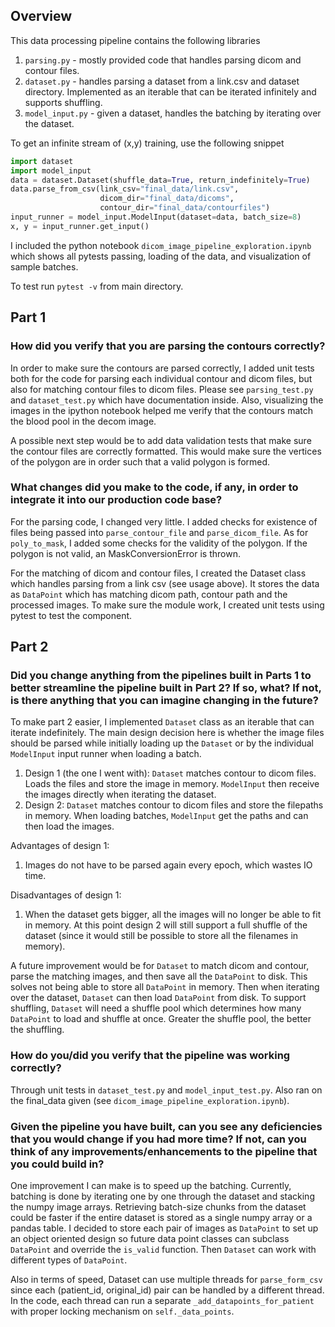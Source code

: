 ## Overview ##
This data processing pipeline contains the following libraries

1. `parsing.py` - mostly provided code that handles parsing dicom and contour files.
1. `dataset.py` - handles parsing a dataset from a link.csv and dataset directory. Implemented as an iterable that can be iterated infinitely and supports shuffling.
1. `model_input.py` - given a dataset, handles the batching by iterating over the dataset.

To get an infinite stream of (x,y) training, use the following snippet

```python
import dataset
import model_input
data = dataset.Dataset(shuffle_data=True, return_indefinitely=True)
data.parse_from_csv(link_csv="final_data/link.csv", 
                    dicom_dir="final_data/dicoms", 
                    contour_dir="final_data/contourfiles")
input_runner = model_input.ModelInput(dataset=data, batch_size=8)
x, y = input_runner.get_input()
```

I included the python notebook `dicom_image_pipeline_exploration.ipynb` which shows all pytests passing, loading of the data, and visualization of sample batches.

To test run `pytest -v` from main directory.


## Part 1 ##
### How did you verify that you are parsing the contours correctly? ###
In order to make sure the contours are parsed correctly, I added unit tests both for the code for parsing each individual contour and dicom files, but also for matching contour files to dicom files. Please see `parsing_test.py` and `dataset_test.py` which have documentation inside. Also, visualizing the images in the ipython notebook helped me verify that the contours match the blood pool in the decom image. 

A possible next step would be to add data validation tests that make sure the contour files are correctly formatted. This would make sure the vertices of the polygon are in order such that a valid polygon is formed.

### What changes did you make to the code, if any, in order to integrate it into our production code base? ###
For the parsing code, I changed very little. I added checks for existence of files being passed into `parse_contour_file` and `parse_dicom_file`. As for `poly_to_mask`, I added some checks for the validity of the polygon. If the polygon is not valid, an MaskConversionError is thrown.

For the matching of dicom and contour files, I created the Dataset class which handles parsing from a link csv (see usage above). It stores the data as `DataPoint` which has matching dicom path, contour path and the processed images. To make sure the module work, I created unit tests using pytest to test the component.

## Part 2 ##
### Did you change anything from the pipelines built in Parts 1 to better streamline the pipeline built in Part 2? If so, what? If not, is there anything that you can imagine changing in the future? ###
To make part 2 easier, I implemented `Dataset` class as an iterable that can iterate indefinitely. The main design decision here is whether the image files should be parsed while initially loading up the `Dataset` or by the individual `ModelInput` input runner when loading a batch. 

1. Design 1 (the one I went with): `Dataset` matches contour to dicom files. Loads the files and store the image in memory. `ModelInput` then receive the images directly when iterating the dataset.
1. Design 2: `Dataset` matches contour to dicom files and store the filepaths in memory. When loading batches, `ModelInput` get the paths and can then load the images.

Advantages of design 1:
1. Images do not have to be parsed again every epoch, which wastes IO time. 

Disadvantages of design 1:
1. When the dataset gets bigger, all the images will no longer be able to fit in memory. At this point design 2 will still support a full shuffle of the dataset (since it would still be possible to store all the filenames in memory).

A future improvement would be for `Dataset` to match dicom and contour, parse the matching images, and then save all the `DataPoint` to disk. This solves not being able to store all `DataPoint` in memory. Then when iterating over the dataset, `Dataset` can then load `DataPoint` from disk. To support shuffling, `Dataset` will need a shuffle pool which determines how many `DataPoint` to load and shuffle at once. Greater the shuffle pool, the better the shuffling. 

### How do you/did you verify that the pipeline was working correctly? ###
Through unit tests in `dataset_test.py` and `model_input_test.py`. Also ran on the final_data given (see `dicom_image_pipeline_exploration.ipynb`).

### Given the pipeline you have built, can you see any deficiencies that you would change if you had more time? If not, can you think of any improvements/enhancements to the pipeline that you could build in? ###
One improvement I can make is to speed up the batching. Currently, batching is done by iterating one by one through the dataset and stacking the numpy image arrays. Retrieving batch-size chunks from the dataset could be faster if the entire dataset is stored as a single numpy array or a pandas table. I decided to store each pair of images as `DataPoint` to set up an object oriented design so future data point classes can subclass `DataPoint` and override the `is_valid` function. Then `Dataset` can work with different types of `DataPoint`. 

Also in terms of speed, Dataset can use multiple threads for `parse_form_csv` since each (patient_id, original_id) pair can be handled by a different thread. In the code, each thread can run a separate `_add_datapoints_for_patient` with proper locking mechanism on `self._data_points`. 